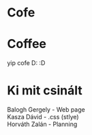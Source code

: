 # Cofe
# Coffee
yip cofe D:
:D
# Ki mit csinált
Balogh Gergely - Web page <br> Kasza Dávid - .css (stlye) <br> Horváth Zalán - Planning
